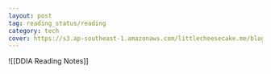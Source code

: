 ```yaml
---
layout: post
tag: reading_status/reading
category: tech
cover: https://s3.ap-southeast-1.amazonaws.com/littlecheesecake.me/blog-post/books/Designing_Data-Intensive_Applications.jpg
---
```


![[DDIA Reading Notes]]